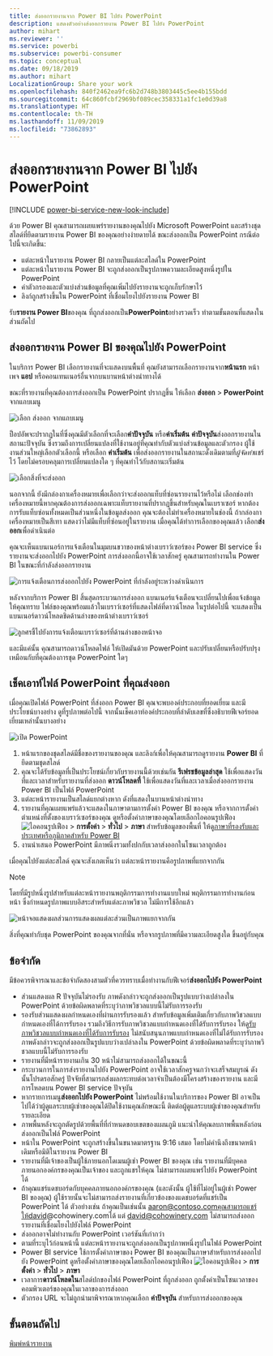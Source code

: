 ```yaml
---
title: ส่งออกรายงานจาก Power BI ไปยัง PowerPoint
description: แสดงตัวอย่างส่งออกรายงาน Power BI ไปยัง PowerPoint
author: mihart
ms.reviewer: ''
ms.service: powerbi
ms.subservice: powerbi-consumer
ms.topic: conceptual
ms.date: 09/18/2019
ms.author: mihart
LocalizationGroup: Share your work
ms.openlocfilehash: 840f2462ea9fc6b2d748b3803445c5ee4b155bdd
ms.sourcegitcommit: 64c860fcbf2969bf089cec358331a1fc1e0d39a8
ms.translationtype: HT
ms.contentlocale: th-TH
ms.lasthandoff: 11/09/2019
ms.locfileid: "73862893"
---
```

# <a name="export-reports-from-power-bi-to-powerpoint"></a>ส่งออกรายงานจาก Power BI ไปยัง PowerPoint

[!INCLUDE [power-bi-service-new-look-include](../includes/power-bi-service-new-look-include.md)]

ด้วย Power BI คุณสามารถเผยแพร่รายงานของคุณไปยัง Microsoft PowerPoint และสร้างชุดสไลด์ที่ยึดตามรายงาน Power BI ของคุณอย่างง่ายดายได้ ขณะส่งออกเป็น PowerPoint กรณีต่อไปนี้จะเกิดขึ้น:

* แต่ละหน้าในรายงาน Power BI กลายเป็นแต่ละสไลด์ใน PowerPoint
* แต่ละหน้าในรายงาน Power BI จะถูกส่งออกเป็นรูปภาพความละเอียดสูงหนึ่งรูปใน PowerPoint
* ค่าตัวกรองและตัวแบ่งส่วนข้อมูลที่คุณเพิ่มไปยังรายงานจะถูกเก็บรักษาไว้
* ลิงก์ถูกสร้างขึ้นใน PowerPoint ที่เชื่อมโยงไปยังรายงาน Power BI

รับ**รายงาน Power BI**ของคุณ ที่ถูกส่งออกเป็น**PowerPoint**อย่างรวดเร็ว ทำตามขั้นตอนที่แสดงในส่วนถัดไป

## <a name="export-your-power-bi-report-to-powerpoint"></a>ส่งออกรายงาน Power BI ของคุณไปยัง PowerPoint
ในบริการ Power BI เลือกรายงานที่จะแสดงบนพื้นที่ คุณยังสามารถเลือกรายงานจาก**หน้าแรก** หน้าเพจ **แอป** หรือคอนเทนเนอร์อื่นจากบนบานหน้าต่างนำทางได้

ขณะที่รายงานที่คุณต้องการส่งออกเป็น PowerPoint ปรากฏขึ้น ให้เลือก **ส่งออก** > **PowerPoint** จากแถบเมนู

![เลือก ส่งออก จากแถบเมนู](media/end-user-powerpoint/power-bi-export.png)

ป็อปอัพจะปรากฏในที่ซึ่งคุณมีตัวเลือกที่จะเลือก**ค่าปัจจุบัน** หรือ**ค่าเริ่มต้น** **ค่าปัจจุบัน**ส่งออกรายงานในสถานะปัจจุบัน ซึ่งรวมถึงการเปลี่ยนแปลงที่ใช้งานอยู่ที่คุณทำกับตัวแบ่งส่วนข้อมูลและตัวกรอง ผู้ใช้งานส่วนใหญ่เลือกตัวเลือกนี้ หรือเลือก **ค่าเริ่มต้น** เพื่อส่งออกรายงานในสถานะดั้งเดิมตามที่*ผู้จัดทำ*แชร์ไว้ โดยไม่ครอบคลุมการเปลี่ยนแปลงใด ๆ ที่คุณทำไว้กับสถานะเริ่มต้น

![เลือกสิ่งที่จะส่งออก](media/end-user-powerpoint/power-bi-current-values.png)
 
นอกจากนี้ ยังมีกล่องกาเครื่องหมายเพื่อเลือกว่าจะส่งออกแท็บที่ซ่อนรายงานไว้หรือไม่ เลือกช่องทำเครื่องหมายนี้หากคุณต้องการส่งออกเฉพาะแท็บรายงานที่ปรากฏขึ้นสำหรับคุณในเบราเซอร์ หากต้องการรับแท็บซ่อนทั้งหมดเป็นส่วนหนึ่งในข้อมูลส่งออก คุณจะต้องไม่ทำเครื่องหมายในช่องนี้ ถ้ากล่องกาเครื่องหมายเป็นสีเทา แสดงว่าไม่มีแท็บที่ซ่อนอยู่ในรายงาน เมื่อคุณได้ทำการเลือกของคุณแล้ว เลือก**ส่งออก**เพื่อดำเนินต่อ

คุณจะเห็นแบนเนอร์การแจ้งเตือนในมุมบนขวาของหน้าต่างเบราว์เซอร์ของ Power BI service ซึ่ง รายงานจะส่งออกไปยัง PowerPoint การส่งออกนี้อาจใช้เวลาสักครู่ คุณสามารถทำงานใน Power BI ในขณะที่กำลังส่งออกรายงาน

![การแจ้งเตือนการส่งออกไปยัง PowerPoint ที่กำลังอยู่ระหว่างดำเนินการ](media/end-user-powerpoint/power-bi-export-progress.png)

หลังจากบริการ Power BI สิ้นสุดกระบวนการส่งออก แบนเนอร์แจ้งเตือนจะเปลี่ยนไปเพื่อแจ้งข้อมูลให้คุณทราบ ไฟล์ของคุณพร้อมแล้วในเบราว์เซอร์ที่แสดงไฟล์ที่ดาวน์โหลด ในรูปต่อไปนี้ จะแสดงเป็นแบนเนอร์ดาวน์โหลดชิดด้านล่างของหน้าต่างเบราว์เซอร์

![ลูกศรชี้ไปยังการแจ้งเตือนเบราว์เซอร์ที่ด้านล่างของหน้าจอ](media/end-user-powerpoint/powerbi_to_powerpoint_4.png)

และมีแค่นั้น คุณสามารถดาวน์โหลดไฟล์ ให้เปิดมันด้วย PowerPoint และปรับเปลี่ยนหรือปรับปรุงเหมือนกับที่คุณต้องการชุด PowerPoint ใดๆ

## <a name="check-out-your-exported-powerpoint-file"></a>เช็คเอาท์ไฟล์ PowerPoint ที่คุณส่งออก
เมื่อคุณเปิดไฟล์ PowerPoint ที่ส่งออก Power BI คุณจะพบองค์ประกอบที่ยอดเยี่ยม และมีประโยชน์บางอย่าง ดูที่รูปภาพต่อไปนี้ จากนั้นเช็คเอาท์องค์ประกอบที่ลำดับเลขที่ซึ่งอธิบายฟีเจอร์ยอดเยี่ยมเหล่านั้นบางอย่าง

![เปิด PowerPoint](media/end-user-powerpoint/powerbi_to_powerpoint_5.png)

1. หน้าแรกของชุดสไลด์มีชื่อของรายงานของคุณ และลิงก์เพื่อให้คุณสามารถดูรายงาน  **Power BI** ที่ยึดตามชุดสไลด์
2. คุณจะได้รับข้อมูลที่เป็นประโยชน์เกี่ยวกับรายงานนี้ด้วยเช่นกัน **รีเฟรชข้อมูลล่าสุด** ใช้เพื่อแสดงวันที่และเวลาสำหรับรายงานที่ส่งออก **ดาวน์โหลดที่** ใช้เพื่อแสดงวันที่และเวลาเมื่อส่งออกรายงาน Power BI เป็นไฟล์ PowerPoint
3. แต่ละหน้ารายงานเป็นสไลด์แยกต่างหาก ดังที่แสดงในบานหน้าต่างนำทาง 
4. รายงานที่คุณเผยแพร่แล้วจะแสดงในภาษาตามการตั้งค่า Power BI ของคุณ หรือจากการตั้งค่าตำแหน่งที่ตั้งของเบราว์เซอร์ของคุณ ดูหรือตั้งค่าภาษาของคุณโดยเลือกไอคอนรูปเฟือง ![ไอคอนรูปเฟือง](media/end-user-powerpoint/power-bi-settings-icon.png) > **การตั้งค่า** > **ทั่วไป** > **ภาษา** สำหรับข้อมูลของพื้นที่ ให้ดู[ภาษาที่รองรับและประเทศหรือภูมิภาคสำหรับ Power BI](../supported-languages-countries-regions.md)
5. งานนำเสนอ PowerPoint มีภาพนิ่งรวมทั้งปกกับเวลาส่งออกในโซนเวลาถูกต้อง

เมื่อคุณไปยังแต่ละสไลด์ คุณจะสังเกตเห็นว่า แต่ละหน้ารายงานคือรูปภาพที่แยกจากกัน

>[!NOTE]
> โดยที่มีรูปหนึ่งรูปสำหรับแต่ละหน้ารายงานพฤติกรรมการทำงานแบบใหม่ พฤติกรรมการทำงานก่อนหน้า ซึ่งกำหนดรูปภาพแบบอิสระสำหรับแต่ละภาพวิชวล ไม่มีการใช้อีกแล้ว 
 

![หน้าจอแสดงผลส่วนการแสดงผลแต่ละส่วนเป็นภาพแยกจากกัน](media/end-user-powerpoint/powerbi_to_powerpoint_6.png)

สิ่งที่คุณทำกับชุด PowerPoint ของคุณจากที่นั่น หรือจากรูปภาพที่มีความละเอียดสูงใด ขึ้นอยู่กับคุณ

## <a name="limitations"></a>ข้อจำกัด
มีข้อควรพิจารณาและข้อจำกัดสองสามตัวที่ควรทราบเมื่อทำงานกับฟีเจอร์**ส่งออกไปยัง PowerPoint**

* ส่วนแสดงผล R ปัจจุบันไม่รองรับ ภาพดังกล่าวจะถูกส่งออกเป็นรูปแบบว่างเปล่าลงใน PowerPoint ด้วยข้อผิดพลาดที่ระบุว่าภาพวิชวลแบบนี้ไม่รับการรองรับ
* รองรับส่วนแสดงผลกำหนดเองที่ผ่านการรับรองแล้ว สำหรับข้อมูลเพิ่มเติมเกี่ยวกับภาพวิชวลแบบกำหนดเองที่ได้การรับรอง รวมถึงวิธีการรับภาพวิชวลแบบกำหนดเองที่ได้รับการรับรอง ให้ดู[รับภาพวิชวลแบบกำหนดเองที่ได้รับการรับรอง](../power-bi-custom-visuals-certified.md) ไม่สนับสนุนภาพแบบกำหนดเองที่ไม่ได้รับการรับรอง ภาพดังกล่าวจะถูกส่งออกเป็นรูปแบบว่างเปล่าลงใน PowerPoint ด้วยข้อผิดพลาดที่ระบุว่าภาพวิชวลแบบนี้ไม่รับการรองรับ
* รายงานที่มีหน้ารายงานเกิน 30 หน้าไม่สามารถส่งออกได้ในขณะนี้
* กระบวนการในการส่งรายงานไปยัง PowerPoint อาจใช้เวลาสักครูจนกว่าจะเสร็จสมบูรณ์ ดังนั้นโปรดรอสักครู่ ปัจจัยที่สามารถส่งผลกระทบต่อเวลาจำเป็นต้องมีโครงสร้างของรายงาน และมีการโหลดบน Power BI service ปัจจุบัน
* หากรายการเมนู**ส่งออกไปยัง PowerPoint** ไม่พร้อมใช้งานในบริการของ Power BI อาจเป็นไปได้ว่าผู้ดูแลระบบผู้เช่าของคุณได้ปิดใช้งานคุณลักษณะนี้ ติดต่อผู้ดูแลระบบผู้เช่าของคุณสำหรับรายละเอียด
* ภาพพื้นหลังจะถูกตัดรูปด้วยพื้นที่ที่กำหนดขอบเขตของแผนภูมิ แนะนำให้คุณลบภาพพื้นหลังก่อนส่งออกเป็นไฟล์ PowerPoint
* หน้าใน PowerPoint จะถูกสร้างขึ้นในขนาดมาตรฐาน 9:16 เสมอ โดยไม่คำนึงถึงขนาดหน้าเดิมหรือมิติในรายงาน Power BI
* รายงานที่มีเจ้าของเป็นผู้ใช้ภายนอกโดเมนผู้เช่า Power BI ของคุณ เช่น รายงานที่มีบุคคลภายนอกองค์กรของคุณเป็นเจ้าของ และถูกแชรให้คุณ ไม่สามารถเผยแพร่ไปยัง PowerPoint ได้
* ถ้าคุณแชร์แดชบอร์ดกับบุคคลภายนอกองค์กรของคุณ (และดังนั้น ผู้ใช้ที่ไม่อยู่ในผู้เช่า Power BI ของคุณ) ผู้ใช้รายนั้นจะไม่สามารถส่งรายงานที่เกี่ยวข้องของแดชบอร์ดที่แชร์เป็น PowerPoint ได้ ตัวอย่างเช่น ถ้าคุณเป็นเช่นนั้น aaron@contoso.comคุณสามารถแชร์ให้david@cohowinery.comได้ แต่ david@cohowinery.com ไม่สามารถส่งออกรายงานที่เชื่อมโยงไปยังไฟล์ PowerPoint
* ส่งออกอาจไม่ทำงานกับ PowerPoint เวอร์ชันที่เก่ากว่า
* ตามที่ระบุไว้ก่อนหน้านี้ แต่ละหน้ารายงานจะถูกส่งออกเป็นรูปภาพหนึ่งรูปในไฟล์ PowerPoint
* Power BI service ใช้การตั้งค่าภาษาของ Power BI ของคุณเป็นภาษาสำหรับการส่งออกไปยัง PowerPoint ดูหรือตั้งค่าภาษาของคุณโดยเลือกไอคอนรูปเฟือง ![ไอคอนรูปเฟือง](media/end-user-powerpoint/power-bi-settings-icon.png) > **การตั้งค่า** > **ทั่วไป** > **ภาษา**
* เวลาการ**ดาวน์โหลดใน**สไลด์ปกของไฟล์ PowerPoint ที่ถูกส่งออก ถูกตั้งค่าเป็นโซนเวลาของคอมพิวเตอร์ของคุณในเวลาของการส่งออก
* ตัวกรอง URL จะไม่ถูกนำมาพิจารณาหากคุณเลือก **ค่าปัจจุบัน** สำหรับการส่งออกของคุณ

## <a name="next-steps"></a>ขั้นตอนถัดไป
[พิมพ์หน้ารายงาน](end-user-print.md)
